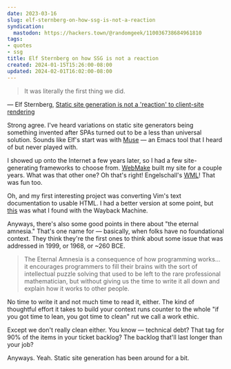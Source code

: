 ```yaml
---
date: 2023-03-16
slug: elf-sternberg-on-how-ssg-is-not-a-reaction
syndication:
  mastodon: https://hackers.town/@randomgeek/110036738684961810
tags:
- quotes
- ssg
title: Elf Sternberg on how SSG is not a reaction
created: 2024-01-15T15:26:00-08:00
updated: 2024-02-01T16:02:00-08:00
---
```



 > 
 > It was literally the first thing we did.

— Elf Sternberg, [Static site generation is not a 'reaction' to client-site rendering](https://elfsternberg.com/blog/static-site-generation/)

Strong agree. I've heard variations on static site generators being something invented after SPAs turned out to be a less than universal solution. Sounds like Elf's start was with [Muse](https://www.gnu.org/software/emacs-muse/index.html) — an Emacs tool that I heard of but never played with.

I showed up onto the Internet a few years later, so I had a few site-generating frameworks to choose from. [WebMake](http://webmake.taint.org) built my site for a couple years. What was that other one? Oh that's right! Engelschall's [WML](https://thewml.github.io/about/)! That was fun too.

Oh, and my first interesting project was converting Vim's text documentation to usable HTML. I had a better version at some point, but [this](https://web.archive.org/web/20020422015833/http://www.coolnamehere.com/vim/vimdoc/help.html) was what I found with the Wayback Machine.

Anyways, there's also some good points in there about "the eternal amnesia." That's one name for — basically, when folks have no foundational context. They think they're the first ones to think about some issue that was addressed in 1999, or 1968, or ~260 BCE.

 > 
 > The Eternal Amnesia is a consequence of how programming works... it encourages programmers to fill their brains with the sort of intellectual puzzle solving that used to be left to the rare professional mathematician, but without giving us the time to write it all down and explain how it works to other people.

No time to write it and not much time to read it, either. The kind of thoughtful effort it takes to build your context runs counter to the whole "if you got time to lean, you got time to clean" rut we call a work ethic.

Except we don't really clean either. You know — technical debt? That tag for 90% of the items in your ticket backlog? The backlog that'll last longer than your job?

Anyways. Yeah. Static site generation has been around for a bit.
